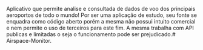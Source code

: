 Aplicativo que permite analise e consultada de dados de voo dos principais aeroportos de todo o mundo! Por ser uma aplicação de estudo, seu fonte se enquadra como código aberto porém a mesma não possui intuito comercial e nem permite o uso de terceiros para este fim. A mesma trabalha com API publicas e limitadas o seja o funcionamento pode ser prejudicado.# Airspace-Monitor.

